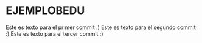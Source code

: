 # EJEMPLOBEDU
Este es texto para el primer commit :)
Este es texto para el segundo commit :)
Este es texto para el tercer commit :)
